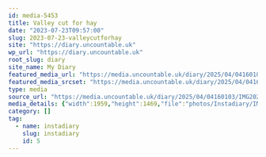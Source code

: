 ```yaml
---
id: media-5453
title: Valley cut for hay
date: "2023-07-23T09:57:00"
slug: 2023-07-23-valleycutforhay
site: "https://diary.uncountable.uk"
wp_url: "https://diary.uncountable.uk"
root_slug: diary
site_name: My Diary
featured_media_url: "https://media.uncountable.uk/diary/2025/04/04160103/IMG20230723105700.webp"
featured_media_srcset: "https://media.uncountable.uk/diary/2025/04/04160103/IMG20230723105700-300x225.webp 300w, https://media.uncountable.uk/diary/2025/04/04160103/IMG20230723105700-1024x768.webp 1024w, https://media.uncountable.uk/diary/2025/04/04160103/IMG20230723105700-150x150.webp 150w, https://media.uncountable.uk/diary/2025/04/04160103/IMG20230723105700-640x480.webp 640w, https://media.uncountable.uk/diary/2025/04/04160103/IMG20230723105700.webp 1959w"
type: media
source_url: "https://media.uncountable.uk/diary/2025/04/04160103/IMG20230723105700.webp"
media_details: {"width":1959,"height":1469,"file":"photos/Instadiary/IMG20230723105700.webp","filesize":154346,"sizes":{"medium":{"file":"IMG20230723105700-300x225.webp","width":300,"height":225,"filesize":18206,"mime_type":"image/webp","source_url":"https://media.uncountable.uk/diary/2025/04/04160103/IMG20230723105700-300x225.webp"},"large":{"file":"IMG20230723105700-1024x768.webp","width":1024,"height":768,"filesize":150434,"mime_type":"image/webp","source_url":"https://media.uncountable.uk/diary/2025/04/04160103/IMG20230723105700-1024x768.webp"},"thumbnail":{"file":"IMG20230723105700-150x150.webp","width":150,"height":150,"filesize":6462,"mime_type":"image/webp","source_url":"https://media.uncountable.uk/diary/2025/04/04160103/IMG20230723105700-150x150.webp"},"mobwidth":{"file":"IMG20230723105700-640x480.webp","width":640,"height":480,"filesize":72138,"mime_type":"image/webp","source_url":"https://media.uncountable.uk/diary/2025/04/04160103/IMG20230723105700-640x480.webp"},"full":{"file":"IMG20230723105700.webp","width":1959,"height":1469,"mime_type":"image/webp","source_url":"https://media.uncountable.uk/diary/2025/04/04160103/IMG20230723105700.webp"}},"image_meta":{"aperture":"0","credit":"","camera":"","caption":"","created_timestamp":"0","copyright":"","focal_length":"0","iso":"0","shutter_speed":"0","title":"","orientation":"0","keywords":[]}}
category: []
tag:
  - name: instadiary
    slug: instadiary
    id: 5
---
```



